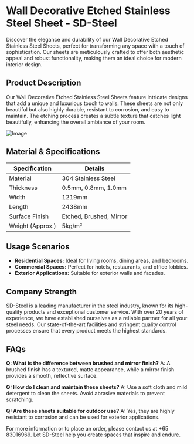 # Wall Decorative Etched Stainless Steel Sheet - SD-Steel

Discover the elegance and durability of our Wall Decorative Etched Stainless Steel Sheets, perfect for transforming any space with a touch of sophistication. Our sheets are meticulously crafted to offer both aesthetic appeal and robust functionality, making them an ideal choice for modern interior design.

## Product Description

Our Wall Decorative Etched Stainless Steel Sheets feature intricate designs that add a unique and luxurious touch to walls. These sheets are not only beautiful but also highly durable, resistant to corrosion, and easy to maintain. The etching process creates a subtle texture that catches light beautifully, enhancing the overall ambiance of your room.

![Image](https://github.com/user-attachments/assets/2567258e-e124-4816-932d-1809bd27ef0b)

## Material & Specifications

| Specification | Details |
|---------------|---------|
| Material      | 304 Stainless Steel |
| Thickness     | 0.5mm, 0.8mm, 1.0mm |
| Width         | 1219mm |
| Length        | 2438mm |
| Surface Finish| Etched, Brushed, Mirror |
| Weight (Approx.) | 5kg/m² |

## Usage Scenarios

- **Residential Spaces:** Ideal for living rooms, dining areas, and bedrooms.
- **Commercial Spaces:** Perfect for hotels, restaurants, and office lobbies.
- **Exterior Applications:** Suitable for exterior walls and facades.

## Company Strength

SD-Steel is a leading manufacturer in the steel industry, known for its high-quality products and exceptional customer service. With over 20 years of experience, we have established ourselves as a reliable partner for all your steel needs. Our state-of-the-art facilities and stringent quality control processes ensure that every product meets the highest standards.

## FAQs

**Q: What is the difference between brushed and mirror finish?**
A: A brushed finish has a textured, matte appearance, while a mirror finish provides a smooth, reflective surface.

**Q: How do I clean and maintain these sheets?**
A: Use a soft cloth and mild detergent to clean the sheets. Avoid abrasive materials to prevent scratching.

**Q: Are these sheets suitable for outdoor use?**
A: Yes, they are highly resistant to corrosion and can be used for exterior applications.

For more information or to place an order, please contact us at +65 83016969. Let SD-Steel help you create spaces that inspire and endure.